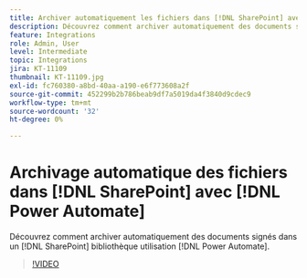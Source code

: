 ```yaml
---
title: Archiver automatiquement les fichiers dans [!DNL SharePoint] avec [!DNL Power Automate]
description: Découvrez comment archiver automatiquement des documents signés dans un [!DNL SharePoint] bibliothèque utilisation [!DNL Power Automate]
feature: Integrations
role: Admin, User
level: Intermediate
topic: Integrations
jira: KT-11109
thumbnail: KT-11109.jpg
exl-id: fc760380-a8bd-40aa-a190-e6f773608a2f
source-git-commit: 452299b2b786beab9df7a5019da4f3840d9cdec9
workflow-type: tm+mt
source-wordcount: '32'
ht-degree: 0%

---
```


# Archivage automatique des fichiers dans [!DNL SharePoint] avec [!DNL Power Automate]

Découvrez comment archiver automatiquement des documents signés dans un [!DNL SharePoint] bibliothèque utilisation [!DNL Power Automate].

>[!VIDEO](https://video.tv.adobe.com/v/3409121?quality=12&learn=on&hidetitle=true)
